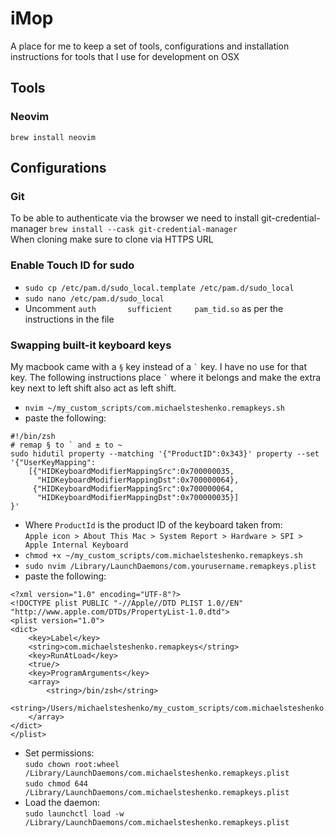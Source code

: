# iMop
A place for me to keep a set of tools, configurations and installation instructions for tools that I use for development on OSX

## Tools

### Neovim
`brew install neovim`  

## Configurations

### Git
To be able to authenticate via the browser we need to install git-credential-manager 
`brew install --cask git-credential-manager`  
When cloning make sure to clone via HTTPS URL


### Enable Touch ID for sudo
- `sudo cp /etc/pam.d/sudo_local.template /etc/pam.d/sudo_local`  
- `sudo nano /etc/pam.d/sudo_local`  
- Uncomment `auth       sufficient     pam_tid.so` as per the instructions in the file

### Swapping built-it keyboard keys
My macbook came with a `§` key instead of a `` ` `` key. I have no use for that key. The following instructions place `` ` `` where it belongs and make the extra key next to left shift also act as left shift.

- `nvim ~/my_custom_scripts/com.michaelsteshenko.remapkeys.sh`  
- paste the following:  
```
#!/bin/zsh
# remap § to ` and ± to ~
sudo hidutil property --matching '{"ProductID":0x343}' property --set '{"UserKeyMapping":
    [{"HIDKeyboardModifierMappingSrc":0x700000035,
      "HIDKeyboardModifierMappingDst":0x700000064},
     {"HIDKeyboardModifierMappingSrc":0x700000064,
      "HIDKeyboardModifierMappingDst":0x700000035}]
}'
```
- Where `ProductId` is the product ID of the keyboard taken from:  
`Apple icon > About This Mac > System Report > Hardware > SPI > Apple Internal Keyboard`
- `chmod +x ~/my_custom_scripts/com.michaelsteshenko.remapkeys.sh`
- `sudo nvim /Library/LaunchDaemons/com.yourusername.remapkeys.plist`
- paste the following:  
```
<?xml version="1.0" encoding="UTF-8"?>
<!DOCTYPE plist PUBLIC "-//Apple//DTD PLIST 1.0//EN" "http://www.apple.com/DTDs/PropertyList-1.0.dtd">
<plist version="1.0">
<dict>
    <key>Label</key>
    <string>com.michaelsteshenko.remapkeys</string>
    <key>RunAtLoad</key>
    <true/>
    <key>ProgramArguments</key>
    <array>
        <string>/bin/zsh</string>
	<string>/Users/michaelsteshenko/my_custom_scripts/com.michaelsteshenko.remapkeys.sh</string>  
    </array>
</dict>
</plist>
```
- Set permissions:  
`sudo chown root:wheel /Library/LaunchDaemons/com.michaelsteshenko.remapkeys.plist`  
`sudo chmod 644 /Library/LaunchDaemons/com.michaelsteshenko.remapkeys.plist`  
- Load the daemon:  
`sudo launchctl load -w /Library/LaunchDaemons/com.michaelsteshenko.remapkeys.plist`
